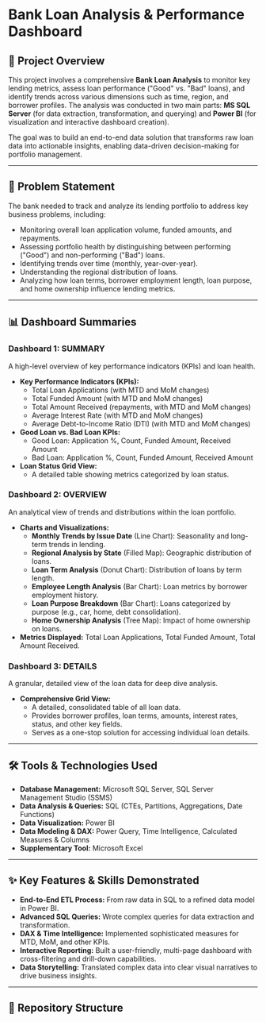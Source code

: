 # Bank Loan Analysis & Performance Dashboard

## 📖 Project Overview
This project involves a comprehensive **Bank Loan Analysis** to monitor key lending metrics, assess loan performance ("Good" vs. "Bad" loans), and identify trends across various dimensions such as time, region, and borrower profiles. The analysis was conducted in two main parts: **MS SQL Server** (for data extraction, transformation, and querying) and **Power BI** (for visualization and interactive dashboard creation).

The goal was to build an end-to-end data solution that transforms raw loan data into actionable insights, enabling data-driven decision-making for portfolio management.

---

## 🎯 Problem Statement
The bank needed to track and analyze its lending portfolio to address key business problems, including:
- Monitoring overall loan application volume, funded amounts, and repayments.
- Assessing portfolio health by distinguishing between performing ("Good") and non-performing ("Bad") loans.
- Identifying trends over time (monthly, year-over-year).
- Understanding the regional distribution of loans.
- Analyzing how loan terms, borrower employment length, loan purpose, and home ownership influence lending metrics.

---

## 📊 Dashboard Summaries

### **Dashboard 1: SUMMARY**
A high-level overview of key performance indicators (KPIs) and loan health.
- **Key Performance Indicators (KPIs):**
  - Total Loan Applications (with MTD and MoM changes)
  - Total Funded Amount (with MTD and MoM changes)
  - Total Amount Received (repayments, with MTD and MoM changes)
  - Average Interest Rate (with MTD and MoM changes)
  - Average Debt-to-Income Ratio (DTI) (with MTD and MoM changes)
- **Good Loan vs. Bad Loan KPIs:**
  - Good Loan: Application %, Count, Funded Amount, Received Amount
  - Bad Loan: Application %, Count, Funded Amount, Received Amount
- **Loan Status Grid View:**
  - A detailed table showing metrics categorized by loan status.

### **Dashboard 2: OVERVIEW**
An analytical view of trends and distributions within the loan portfolio.
- **Charts and Visualizations:**
  - **Monthly Trends by Issue Date** (Line Chart): Seasonality and long-term trends in lending.
  - **Regional Analysis by State** (Filled Map): Geographic distribution of loans.
  - **Loan Term Analysis** (Donut Chart): Distribution of loans by term length.
  - **Employee Length Analysis** (Bar Chart): Loan metrics by borrower employment history.
  - **Loan Purpose Breakdown** (Bar Chart): Loans categorized by purpose (e.g., car, home, debt consolidation).
  - **Home Ownership Analysis** (Tree Map): Impact of home ownership on loans.
- **Metrics Displayed:** Total Loan Applications, Total Funded Amount, Total Amount Received.

### **Dashboard 3: DETAILS**
A granular, detailed view of the loan data for deep dive analysis.
- **Comprehensive Grid View:**
  - A detailed, consolidated table of all loan data.
  - Provides borrower profiles, loan terms, amounts, interest rates, status, and other key fields.
  - Serves as a one-stop solution for accessing individual loan details.

---

## 🛠️ Tools & Technologies Used
- **Database Management:** Microsoft SQL Server, SQL Server Management Studio (SSMS)
- **Data Analysis & Queries:** SQL (CTEs, Partitions, Aggregations, Date Functions)
- **Data Visualization:** Power BI
- **Data Modeling & DAX:** Power Query, Time Intelligence, Calculated Measures & Columns
- **Supplementary Tool:** Microsoft Excel

---

## ✨ Key Features & Skills Demonstrated
- **End-to-End ETL Process:** From raw data in SQL to a refined data model in Power BI.
- **Advanced SQL Queries:** Wrote complex queries for data extraction and transformation.
- **DAX & Time Intelligence:** Implemented sophisticated measures for MTD, MoM, and other KPIs.
- **Interactive Reporting:** Built a user-friendly, multi-page dashboard with cross-filtering and drill-down capabilities.
- **Data Storytelling:** Translated complex data into clear visual narratives to drive business insights.

---

## 📁 Repository Structure
